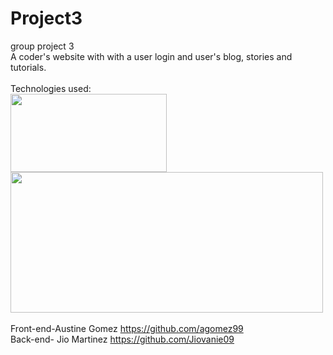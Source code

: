 # Project3
group project 3
<br>
A coder's website with with a user login and user's blog, stories and tutorials.
<br>
<br>
Technologies used:
<br>
<img src="https://images.g2crowd.com/uploads/product/image/social_landscape/social_landscape_f0b606abb6d19089febc9faeeba5bc05/nodejs-development-services.png" width="250" height="125"/>
<img src="https://www.kindpng.com/picc/m/452-4529239_html-css-and-javascript-logo-html-css-logo.png"  width="500" height="225"/>
<br>
<br>
Front-end-Austine Gomez https://github.com/agomez99
<br>
Back-end- Jio Martinez https://github.com/Jiovanie09

